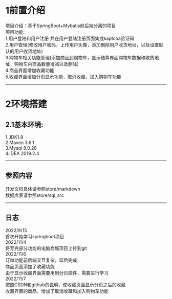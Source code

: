 
# 1前置介绍  
项目介绍：基于SpringBoot+Mybatis前后端分离的项目  
项目功能:  
1.用户登陆和用户注册 并在用户登陆注册页面集成kaptcha验证码  
2.用户管理(修改用户密码，上传用户头像，添加删除用户收货地址，以及设置默认的用户收货地址)  
3.购物车相关功能管理(添加商品到购物车，显示结算界面购物车数据和收货地址，购物车内商品数量增减以及删除)  
4.商品界面增加收藏功能  
5.收藏界面增加分页显示功能，取消收藏，加入购物车功能
___
# 2环境搭建  
## 2.1基本环境:  
1.JDK1.8  
2.Maven 3.6.1    
3.Mysql 8.0.28  
4.IDEA 2019.2.4  
___  
## 参照内容
开发文档具体请参照store/markdown  
数据库表请参照store/sql_src
___ 
## 日志  
2022/9/15  
首次开始学习springboot项目    
2022/11/4  
将写完部分功能的电脑商城项目上传到git  
2022/11/6  
订单功能前后端交互复杂，延后完成  
商品页面添加了收藏功能  
由于显示收藏界面需要用到分页插件，需要进行学习  
2022/11/7  
  按照CSDN和github的说明，使收藏页面显示分页之后的收藏  
  收藏界面的商品，增加了取消收藏和加入购物车功能  
  
